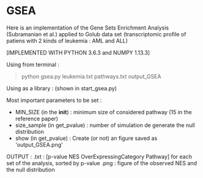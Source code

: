 # GSEA
Here is an implementation of the Gene Sets Enrichment Analysis (Subramanian et al.)  applied to Golub data set (transcriptomic profile of patiens with 2 kinds of leukemia : AML and ALL)

[IMPLEMENTED WITH PYTHON 3.6.3 and NUMPY 1.13.3]

Using from terminal : 
> python gsea.py leukemia.txt pathways.txt output_GSEA

Using as a library : 
(shown in start_gsea.py)
 
 Most important parameters to be set :
* MIN_SIZE (in the __init__) : minimum size of considered pathway (15 in the reference paper) 
* size_sample (in get_pvalue) : number of simulation de generate the null distribution
* show (in get_pvalue) : Create (or not) an figure saved as 'output_GSEA.png'

OUTPUT :
.txt : [p-value	NES	OverExpressingCategory	Pathway] for each set of the analysis, sorted by p-value
.png : figure of the observed NES and the null distribution
